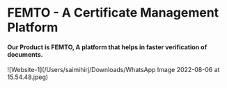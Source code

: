 # **FEMTO** - A Certificate Management Platform
#### Our Product is **FEMTO**, A platform that helps in faster verification of documents.
![Website-1](/Users/saimihirj/Downloads/WhatsApp Image 2022-08-06 at 15.54.48.jpeg)
